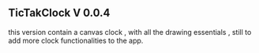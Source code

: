 ## TicTakClock V 0.0.4

this version contain a canvas clock , with all the drawing essentials , still to add more clock functionalities to the app.

